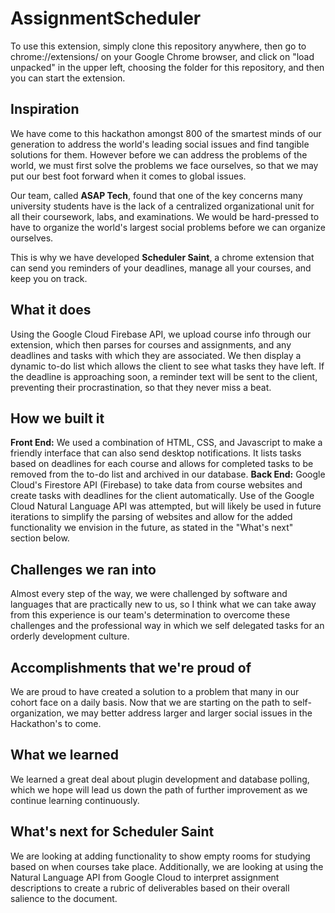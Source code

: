# AssignmentScheduler

To use this extension, simply clone this repository anywhere,
then go to chrome://extensions/ on your Google Chrome browser, and click on "load unpacked" in the upper left, 
choosing the folder for this repository, and then you can start the extension.

## Inspiration
We have come to this hackathon amongst 800 of the smartest minds of our generation to address the world's leading social issues and find tangible solutions for them. However before we can address the problems of the world, we must first solve the problems we face ourselves, so that we may put our best foot forward when it comes to global issues.

Our team, called **ASAP Tech**, found that one of the key concerns many university students have is the lack of a centralized organizational unit for all their coursework, labs, and examinations. We would be hard-pressed to have to organize the world's largest social problems before we can organize ourselves.

This is why we have developed **Scheduler Saint**, a chrome extension that can send you reminders of your deadlines, manage all your courses, and keep you on track.

## What it does
Using the Google Cloud Firebase API, we upload course info through our extension, which then parses for courses and assignments, and any deadlines and tasks with which they are associated. We then display a dynamic to-do list which allows the client to see what tasks they have left. If the deadline is approaching soon, a reminder text will be sent to the client, preventing their procrastination, so that they never miss a beat.

## How we built it
**Front End:**
We used a combination of HTML, CSS, and Javascript to make a friendly interface that can also send desktop notifications. It lists tasks based on deadlines for each course and allows for completed tasks to be removed from the to-do list and archived in our database.
**Back End:**
Google Cloud's Firestore API (Firebase) to take data from course websites and create tasks with deadlines for the client automatically.
Use of the Google Cloud Natural Language API was attempted, but will likely be used in future iterations to simplify the parsing of websites and allow for the added functionality we envision in the future, as stated in the "What's next" section below.

## Challenges we ran into
Almost every step of the way, we were challenged by software and languages that are practically new to us, so I think what we can take away from this experience is our team's determination to overcome these challenges and the professional way in which we self delegated tasks for an orderly development culture.

## Accomplishments that we're proud of
We are proud to have created a solution to a problem that many in our cohort face on a daily basis. Now that we are starting on the path to self-organization, we may better address larger and larger social issues in the Hackathon's to come.

## What we learned
We learned a great deal about plugin development and database polling, which we hope will lead us down the path of further improvement as we continue learning continuously.  

## What's next for Scheduler Saint
We are looking at adding functionality to show empty rooms for studying based on when courses take place. Additionally, we are looking at using the Natural Language API from Google Cloud to interpret assignment descriptions to create a rubric of deliverables based on their overall salience to the document.

